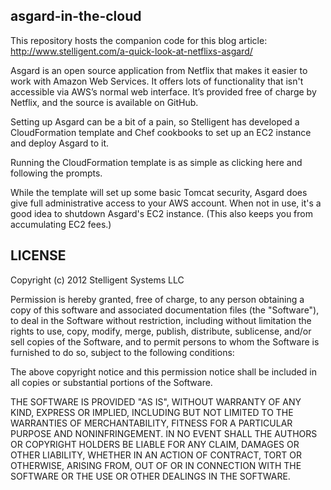## asgard-in-the-cloud

This repository hosts the companion code for this blog article: http://www.stelligent.com/a-quick-look-at-netflixs-asgard/

Asgard is an open source application from Netflix that makes it easier to work with Amazon Web Services. It offers lots of functionality that isn't accessible via AWS’s normal web interface. It’s provided free of charge by Netflix, and the source is available on GitHub.

Setting up Asgard can be a bit of a pain, so Stelligent has developed a CloudFormation template and Chef cookbooks to set up an EC2 instance and deploy Asgard to it.

Running the CloudFormation template is as simple as clicking here and following the prompts.

While the template will set up some basic Tomcat security, Asgard does give full administrative access to your AWS account. When not in use, it's a good idea to shutdown Asgard's EC2 instance. (This also keeps you from accumulating EC2 fees.)


## LICENSE

Copyright (c) 2012 Stelligent Systems LLC

Permission is hereby granted, free of charge, to any person obtaining a copy
of this software and associated documentation files (the "Software"), to deal
in the Software without restriction, including without limitation the rights
to use, copy, modify, merge, publish, distribute, sublicense, and/or sell
copies of the Software, and to permit persons to whom the Software is
furnished to do so, subject to the following conditions:

The above copyright notice and this permission notice shall be included in
all copies or substantial portions of the Software.

THE SOFTWARE IS PROVIDED "AS IS", WITHOUT WARRANTY OF ANY KIND, EXPRESS OR
IMPLIED, INCLUDING BUT NOT LIMITED TO THE WARRANTIES OF MERCHANTABILITY,
FITNESS FOR A PARTICULAR PURPOSE AND NONINFRINGEMENT. IN NO EVENT SHALL THE
AUTHORS OR COPYRIGHT HOLDERS BE LIABLE FOR ANY CLAIM, DAMAGES OR OTHER
LIABILITY, WHETHER IN AN ACTION OF CONTRACT, TORT OR OTHERWISE, ARISING FROM,
OUT OF OR IN CONNECTION WITH THE SOFTWARE OR THE USE OR OTHER DEALINGS IN
THE SOFTWARE.
